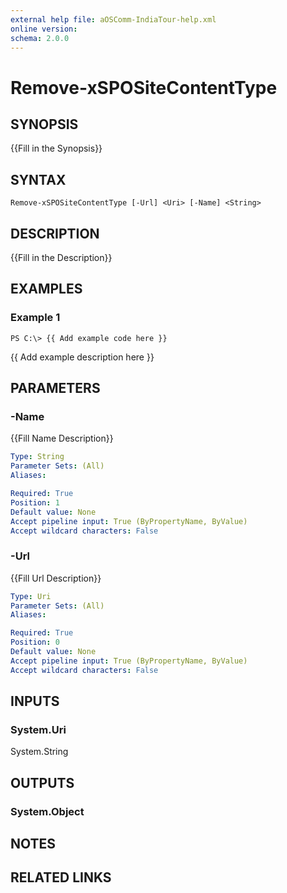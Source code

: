 ```yaml
---
external help file: aOSComm-IndiaTour-help.xml
online version: 
schema: 2.0.0
---
```


# Remove-xSPOSiteContentType

## SYNOPSIS
{{Fill in the Synopsis}}

## SYNTAX

```
Remove-xSPOSiteContentType [-Url] <Uri> [-Name] <String>
```

## DESCRIPTION
{{Fill in the Description}}

## EXAMPLES

### Example 1
```
PS C:\> {{ Add example code here }}
```

{{ Add example description here }}

## PARAMETERS

### -Name
{{Fill Name Description}}

```yaml
Type: String
Parameter Sets: (All)
Aliases: 

Required: True
Position: 1
Default value: None
Accept pipeline input: True (ByPropertyName, ByValue)
Accept wildcard characters: False
```

### -Url
{{Fill Url Description}}

```yaml
Type: Uri
Parameter Sets: (All)
Aliases: 

Required: True
Position: 0
Default value: None
Accept pipeline input: True (ByPropertyName, ByValue)
Accept wildcard characters: False
```

## INPUTS

### System.Uri
System.String


## OUTPUTS

### System.Object

## NOTES

## RELATED LINKS

